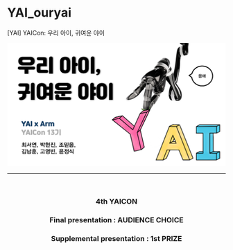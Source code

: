 # YAI_ouryai
[YAI] YAICon: 우리 아이, 귀여운 야이

![MAIN FIG](files/title.png)

---

</br>
<h3 align="center"> 4th YAICON </h3>  
<h3 align="center"> Final presentation : AUDIENCE CHOICE </h3>
<h3 align="center"> Supplemental presentation : 1st PRIZE </h3>
</br>
